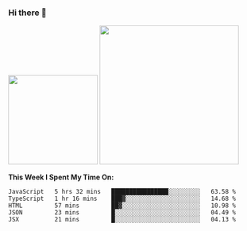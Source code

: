 ### Hi there 👋

<!--
**nestor22/nestor22** is a ✨ _special_ ✨ repository because its `README.md` (this file) appears on your GitHub profile.

Here are some ideas to get you started:

- 🔭 I’m currently working on ...
- 🌱 I’m currently learning ...
- 👯 I’m looking to collaborate on ...
- 🤔 I’m looking for help with ...
- 💬 Ask me about ...
- 📫 How to reach me: ...
- 😄 Pronouns: ...
- ⚡ Fun fact: ...
-->


<img height="180em" src="https://github-readme-stats.vercel.app/api?username=nestor22&show_icons=true&hide_border=true&&count_private=true&include_all_commits=true&theme=radical" />
<img height="280em" src="https://github-readme-stats.vercel.app/api/top-langs/?username=nestor22&layout=compact)](https://github.com/nestor22/github-readme-stats&theme=radical"  />



**This Week I Spent My Time On:**
<!--START_SECTION:waka-->
```text
JavaScript   5 hrs 32 mins   ████████████████░░░░░░░░░   63.58 % 
TypeScript   1 hr 16 mins    ███▓░░░░░░░░░░░░░░░░░░░░░   14.68 % 
HTML         57 mins         ██▓░░░░░░░░░░░░░░░░░░░░░░   10.98 % 
JSON         23 mins         █░░░░░░░░░░░░░░░░░░░░░░░░   04.49 % 
JSX          21 mins         █░░░░░░░░░░░░░░░░░░░░░░░░   04.13 % 
```
<!--END_SECTION:waka-->



